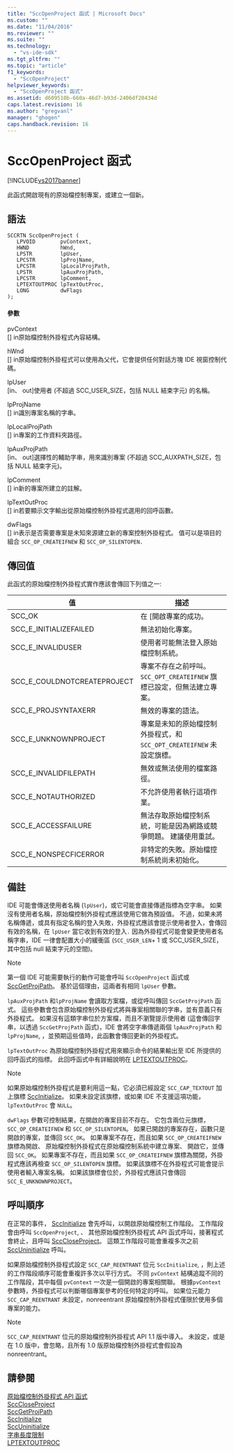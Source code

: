 ```yaml
---
title: "SccOpenProject 函式 | Microsoft Docs"
ms.custom: ""
ms.date: "11/04/2016"
ms.reviewer: ""
ms.suite: ""
ms.technology: 
  - "vs-ide-sdk"
ms.tgt_pltfrm: ""
ms.topic: "article"
f1_keywords: 
  - "SccOpenProject"
helpviewer_keywords: 
  - "SccOpenProject 函式"
ms.assetid: d609510b-660a-46d7-b93d-2406df20434d
caps.latest.revision: 16
ms.author: "gregvanl"
manager: "ghogen"
caps.handback.revision: 16
---
```

# SccOpenProject 函式
[!INCLUDE[vs2017banner](../code-quality/includes/vs2017banner.md)]

此函式開啟現有的原始檔控制專案，或建立一個新。  
  
## 語法  
  
```cpp#  
SCCRTN SccOpenProject (  
   LPVOID        pvContext,  
   HWND          hWnd,  
   LPSTR         lpUser,  
   LPCSTR        lpProjName,  
   LPCSTR        lpLocalProjPath,  
   LPSTR         lpAuxProjPath,  
   LPCSTR        lpComment,  
   LPTEXTOUTPROC lpTextOutProc,  
   LONG          dwFlags  
);  
```  
  
#### 參數  
 pvContext  
 \[\] in原始檔控制外掛程式內容結構。  
  
 hWnd  
 \[\] in原始檔控制外掛程式可以使用為父代，它會提供任何對話方塊 IDE 視窗控制代碼。  
  
 lpUser  
 \[in、 out\]使用者 \(不超過 SCC\_USER\_SIZE，包括 NULL 結束字元\) 的名稱。  
  
 lpProjName  
 \[\] in識別專案名稱的字串。  
  
 lpLocalProjPath  
 \[\] in專案的工作資料夾路徑。  
  
 lpAuxProjPath  
 \[in、 out\]選擇性的輔助字串，用來識別專案 \(不超過 SCC\_AUXPATH\_SIZE，包括 NULL 結束字元\)。  
  
 lpComment  
 \[\] in新的專案所建立的註解。  
  
 lpTextOutProc  
 \[\] in若要顯示文字輸出從原始檔控制外掛程式選用的回呼函數。  
  
 dwFlags  
 \[\] in表示是否需要專案是未知來源建立新的專案控制外掛程式。 值可以是項目的組合 `SCC_OP_CREATEIFNEW` 和 `SCC_OP_SILENTOPEN.`  
  
## 傳回值  
 此函式的原始檔控制外掛程式實作應該會傳回下列值之一:  
  
|值|描述|  
|-------|--------|  
|SCC\_OK|在 \[開啟專案的成功。|  
|SCC\_E\_INITIALIZEFAILED|無法初始化專案。|  
|SCC\_E\_INVALIDUSER|使用者可能無法登入原始檔控制系統。|  
|SCC\_E\_COULDNOTCREATEPROJECT|專案不存在之前呼叫。 `SCC_OPT_CREATEIFNEW` 旗標已設定，但無法建立專案。|  
|SCC\_E\_PROJSYNTAXERR|無效的專案的語法。|  
|SCC\_E\_UNKNOWNPROJECT|專案是未知的原始檔控制外掛程式，和 `SCC_OPT_CREATEIFNEW` 未設定旗標。|  
|SCC\_E\_INVALIDFILEPATH|無效或無法使用的檔案路徑。|  
|SCC\_E\_NOTAUTHORIZED|不允許使用者執行這項作業。|  
|SCC\_E\_ACCESSFAILURE|無法存取原始檔控制系統，可能是因為網路或競爭問題。 建議使用重試。|  
|SCC\_E\_NONSPECFICERROR|非特定的失敗。原始檔控制系統尚未初始化。|  
  
## 備註  
 IDE 可能會傳送使用者名稱 \(`lpUser`\)，或它可能會直接傳遞指標為空字串。 如果沒有使用者名稱，原始檔控制外掛程式應該使用它做為預設值。 不過，如果未將名稱傳遞，或具有指定名稱的登入失敗，外掛程式應該會提示使用者登入，會傳回有效的名稱，在 `lpUser` 當它收到有效的登入`.` 因為外掛程式可能會變更使用者名稱字串，IDE 一律會配置大小的緩衝區 \(`SCC_USER_LEN`\+ 1 或 SCC\_USER\_SIZE，其中包括 null 結束字元的空間\)。  
  
> [!NOTE]
>  第一個 IDE 可能需要執行的動作可能會呼叫 `SccOpenProject` 函式或 [SccGetProjPath](../extensibility/sccgetprojpath-function.md)。 基於這個理由，這兩者有相同 `lpUser` 參數。  
  
 `lpAuxProjPath` 和`lpProjName` 會讀取方案檔，或從呼叫傳回 `SccGetProjPath` 函式。 這些參數會包含原始檔控制外掛程式將與專案相關聯的字串，並有意義只有外掛程式。 如果沒有這類字串位於方案檔，而且不瀏覽提示使用者 \(這會傳回字串，以透過 `SccGetProjPath` 函式\)，IDE 會將空字串傳遞兩個 `lpAuxProjPath` 和 `lpProjName`, ，並預期這些值時，此函數會傳回更新的外掛程式。  
  
 `lpTextOutProc` 為原始檔控制外掛程式用來顯示命令的結果輸出至 IDE 所提供的回呼函式的指標。 此回呼函式中有詳細說明在 [LPTEXTOUTPROC](../extensibility/lptextoutproc.md)。  
  
> [!NOTE]
>  如果原始檔控制外掛程式是要利用這一點，它必須已經設定 `SCC_CAP_TEXTOUT` 加上旗標 [SccInitialize](../extensibility/sccinitialize-function.md)。 如果未設定該旗標，或如果 IDE 不支援這項功能， `lpTextOutProc` 會 `NULL`。  
  
 `dwFlags` 參數可控制結果，在開啟的專案目前不存在。 它包含兩位元旗標， `SCC_OP_CREATEIFNEW` 和 `SCC_OP_SILENTOPEN`。 如果已開啟的專案存在，函數只是開啟的專案，並傳回 `SCC_OK`。 如果專案不存在，而且如果 `SCC_OP_CREATEIFNEW` 旗標為開啟、 原始檔控制外掛程式在原始檔控制系統中建立專案、 開啟它，並傳回 `SCC_OK`。 如果專案不存在，而且如果 `SCC_OP_CREATEIFNEW` 旗標為關閉，外掛程式應該再檢查 `SCC_OP_SILENTOPEN` 旗標。 如果該旗標不在外掛程式可能會提示使用者輸入專案名稱。 如果該旗標會位於，外掛程式應該只會傳回 `SCC_E_UNKNOWNPROJECT`。  
  
## 呼叫順序  
 在正常的事件， [SccInitialize](../extensibility/sccinitialize-function.md) 會先呼叫，以開啟原始檔控制工作階段。 工作階段會由呼叫 `SccOpenProject`, 、 其他原始檔控制外掛程式 API 函式呼叫，接著程式會終止，且呼叫 [SccCloseProject](../extensibility/scccloseproject-function.md)。 這類工作階段可能會重複多次之前 [SccUninitialize](../extensibility/sccuninitialize-function.md) 呼叫。  
  
 如果原始檔控制外掛程式設定 `SCC_CAP_REENTRANT` 位元 `SccInitialize`, ，則上述的工作階段順序可能會重複許多次以平行方式。 不同 `pvContext` 結構追蹤不同的工作階段，其中每個 `pvContext` 一次是一個開啟的專案相關聯。 根據`pvContext` 參數時，外掛程式可以判斷哪個專案參考的任何特定的呼叫。 如果位元能力 `SCC_CAP_REENTRANT` 未設定，nonreentrant 原始檔控制外掛程式僅限於使用多個專案的能力。  
  
> [!NOTE]
>  `SCC_CAP_REENTRANT` 位元的原始檔控制外掛程式 API 1.1 版中導入。 未設定，或是在 1.0 版中，會忽略，且所有 1.0 版原始檔控制外掛程式會假設為 nonreentrant。  
  
## 請參閱  
 [原始檔控制外掛程式 API 函式](../extensibility/source-control-plug-in-api-functions.md)   
 [SccCloseProject](../extensibility/scccloseproject-function.md)   
 [SccGetProjPath](../extensibility/sccgetprojpath-function.md)   
 [SccInitialize](../extensibility/sccinitialize-function.md)   
 [SccUninitialize](../extensibility/sccuninitialize-function.md)   
 [字串長度限制](../extensibility/restrictions-on-string-lengths.md)   
 [LPTEXTOUTPROC](../extensibility/lptextoutproc.md)